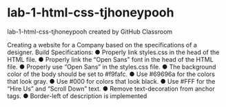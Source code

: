 # lab-1-html-css-tjhoneypooh
lab-1-html-css-tjhoneypooh created by GitHub Classroom


Creating a website for a Company based on the specifications of a designer.
Build Specifications:
● Properly link styles.css in the head of the HTML file.
● Properly link the “Open Sans” font in the head of the HTML file.
● Properly use “Open Sans” in the styles.css file.
● The background color of the body should be set to #f9fafc.
● Use #69696a for the colors that look gray.
● Use #000 for colors that look black.
● Use #FFF for the “Hire Us” and “Scroll Down” text.
● Remove text-decoration from anchor tags.
● Border-left of description is implemented

